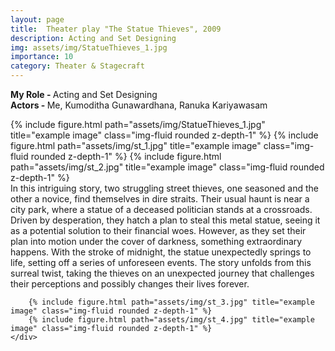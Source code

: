 ```yaml
---
layout: page
title:  Theater play "The Statue Thieves", 2009 
description: Acting and Set Designing 
img: assets/img/StatueThieves_1.jpg
importance: 10
category: Theater & Stagecraft
---
```

<b>My Role - </b> Acting and Set Designing <br>
<b>Actors - </b> Me, Kumoditha Gunawardhana, Ranuka Kariyawasam<br>

<div class="row">
    <div class="col-sm mt-3 mt-md-0">
        {% include figure.html path="assets/img/StatueThieves_1.jpg" title="example image" class="img-fluid rounded z-depth-1" %}
        {% include figure.html path="assets/img/st_1.jpg" title="example image" class="img-fluid rounded z-depth-1" %}
        {% include figure.html path="assets/img/st_2.jpg" title="example image" class="img-fluid rounded z-depth-1" %}
    </div>
    <div class="col-sm mt-3 mt-md-0">
        In this intriguing story, two struggling street thieves, one seasoned and the other a novice, find themselves in dire straits. Their usual haunt is near a city park, where a statue of a deceased politician stands at a crossroads. Driven by desperation, they hatch a plan to steal this metal statue, seeing it as a potential solution to their financial woes. However, as they set their plan into motion under the cover of darkness, something extraordinary happens. With the stroke of midnight, the statue unexpectedly springs to life, setting off a series of unforeseen events. The story unfolds from this surreal twist, taking the thieves on an unexpected journey that challenges their perceptions and possibly changes their lives forever.

        {% include figure.html path="assets/img/st_3.jpg" title="example image" class="img-fluid rounded z-depth-1" %}
        {% include figure.html path="assets/img/st_4.jpg" title="example image" class="img-fluid rounded z-depth-1" %}
    </div>
</div>

